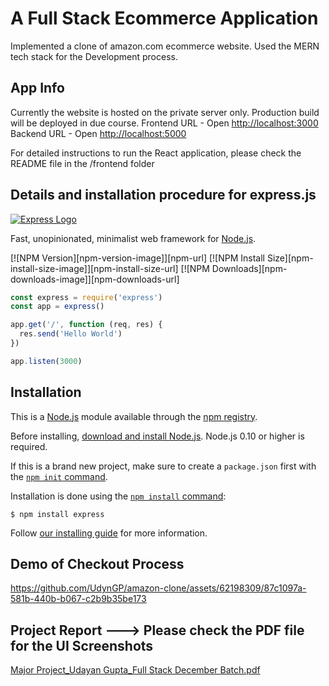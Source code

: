 # A Full Stack Ecommerce Application 
Implemented a clone of amazon.com ecommerce website. Used the MERN tech stack for the Development process.

## App Info
Currently the website is hosted on the private server only. Production build will be deployed in due course.
Frontend URL - Open [http://localhost:3000](http://localhost:3000)
Backend URL - Open [http://localhost:5000](http://localhost:5000)

For detailed instructions to run the React application, please check the README file in the /frontend folder

## Details and installation procedure for express.js

[![Express Logo](https://i.cloudup.com/zfY6lL7eFa-3000x3000.png)](http://expressjs.com/)

  Fast, unopinionated, minimalist web framework for [Node.js](http://nodejs.org).

  [![NPM Version][npm-version-image]][npm-url]
  [![NPM Install Size][npm-install-size-image]][npm-install-size-url]
  [![NPM Downloads][npm-downloads-image]][npm-downloads-url]

```js
const express = require('express')
const app = express()

app.get('/', function (req, res) {
  res.send('Hello World')
})

app.listen(3000)
```

## Installation

This is a [Node.js](https://nodejs.org/en/) module available through the
[npm registry](https://www.npmjs.com/).

Before installing, [download and install Node.js](https://nodejs.org/en/download/).
Node.js 0.10 or higher is required.

If this is a brand new project, make sure to create a `package.json` first with
the [`npm init` command](https://docs.npmjs.com/creating-a-package-json-file).

Installation is done using the
[`npm install` command](https://docs.npmjs.com/getting-started/installing-npm-packages-locally):

```console
$ npm install express
```

Follow [our installing guide](http://expressjs.com/en/starter/installing.html)
for more information.

## Demo of Checkout Process

https://github.com/UdynGP/amazon-clone/assets/62198309/87c1097a-581b-440b-b067-c2b9b35be173

## Project Report ---> Please check the PDF file for the UI Screenshots

[Major Project_Udayan Gupta_Full Stack December Batch.pdf](https://github.com/UdynGP/amazon-clone/files/14813599/Major.Project_Udayan.Gupta_Full.Stack.December.Batch.pdf)
